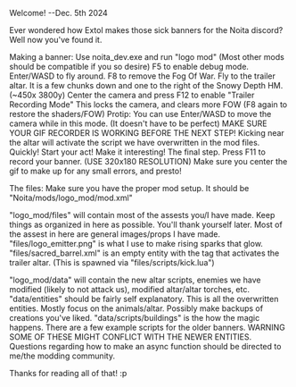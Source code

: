 Welcome! --Dec. 5th 2024

Ever wondered how Extol makes those sick banners for the Noita discord?
Well now you've found it.

Making a banner:
Use noita_dev.exe and run "logo mod" (Most other mods should be compatible if you so desire)
F5 to enable debug mode. Enter/WASD to fly around. F8 to remove the Fog Of War.
Fly to the trailer altar. It is a few chunks down and one to the right of the Snowy Depth HM. (~450x 3800y)
Center the camera and press F12 to enable "Trailer Recording Mode" This locks the camera, and clears more FOW (F8 again to restore the shaders/FOW)
Protip: You can use Enter/WASD to move the camera while in this mode. (It doesn't have to be perfect)
MAKE SURE YOUR GIF RECORDER IS WORKING BEFORE THE NEXT STEP!
Kicking near the altar will activate the script we have overwritten in the mod files.
Quickly! Start your act! Make it interesting!
The final step. Press F11 to record your banner. (USE 320x180 RESOLUTION)
Make sure you center the gif to make up for any small errors, and presto!

The files:
Make sure you have the proper mod setup.
It should be "Noita/mods/logo_mod/mod.xml"

"logo_mod/files" will contain most of the assests you/I have made. Keep things as organized in here as possible. You'll thank yourself later.
Most of the assest in here are general images/props I have made.
"files/logo_emitter.png" is what I use to make rising sparks that glow. 
"files/sacred_barrel.xml" is an empty entity with the tag that activates the trailer altar. (This is spawned via "files/scripts/kick.lua")

"logo_mod/data" will contain the new altar scripts, enemies we have modified (likely to not attack us), modified altar/altar torches, etc.
"data/entities" should be fairly self explanatory. This is all the overwritten entities. Mostly focus on the animals/altar. Possibly make backups of creations you've liked.
"data/scripts/buildings" is the how the magic happens. There are a few example scripts for the older banners. WARNING SOME OF THESE MIGHT CONFLICT WITH THE NEWER ENTITIES.
Questions regarding how to make an async function should be directed to me/the modding community.

Thanks for reading all of that!
:p
